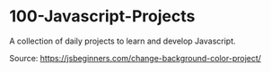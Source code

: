 # 100-Javascript-Projects
A collection of daily projects to learn and develop Javascript. 

Source: https://jsbeginners.com/change-background-color-project/
